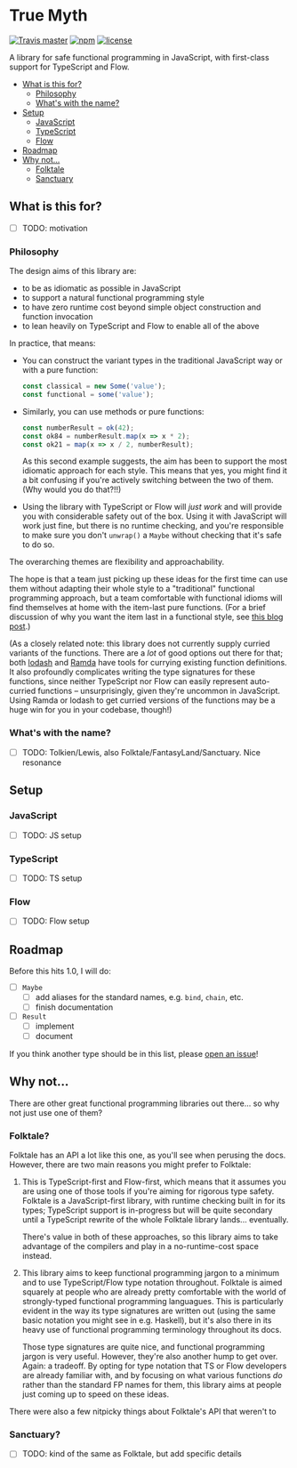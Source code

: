 # True Myth

[![Travis `master`](https://img.shields.io/travis/chriskrycho/true-myth/master.svg?style=flat-square)](https://travis-ci.org/chriskrycho/true-myth)
[![npm](https://img.shields.io/npm/v/true-myth.svg?style=flat-square)](https://www.npmjs.com/package/true-myth)
[![license](https://img.shields.io/github/license/chriskrycho/true-myth.svg?style=flat-square)](https://github.com/chriskrycho/true-myth/blob/master/LICENSE)

A library for safe functional programming in JavaScript, with first-class
support for TypeScript and Flow.

- [What is this for?](#what-is-this-for)
    - [Philosophy](#philosophy)
    - [What's with the name?](#whats-with-the-name)
- [Setup](#setup)
    - [JavaScript](#javascript)
    - [TypeScript](#typescript)
    - [Flow](#flow)
- [Roadmap](#roadmap)
- [Why not...](#why-not)
    - [Folktale](#folktale)
    - [Sanctuary](#sanctuary)

## What is this for?

- [ ] TODO: motivation

### Philosophy

The design aims of this library are:

-   to be as idiomatic as possible in JavaScript
-   to support a natural functional programming style
-   to have zero runtime cost beyond simple object construction and function
    invocation
-   to lean heavily on TypeScript and Flow to enable all of the above

In practice, that means:

-   You can construct the variant types in the traditional JavaScript way or
    with a pure function:

    ```ts
    const classical = new Some('value');
    const functional = some('value');
    ```

-   Similarly, you can use methods or pure functions:

    ```ts
    const numberResult = ok(42);
    const ok84 = numberResult.map(x => x * 2);
    const ok21 = map(x => x / 2, numberResult);
    ```

    As this second example suggests, the aim has been to support the most
    idiomatic approach for each style. This means that yes, you might find it a
    bit confusing if you're actively switching between the two of them. (Why
    would you do that?!!)

-   Using the library with TypeScript or Flow will *just work* and will provide
    you with considerable safety out of the box. Using it with JavaScript will
    work just fine, but there is no runtime checking, and you're responsible to
    make sure you don't `unwrap()` a `Maybe` without checking that it's safe to
    do so.

The overarching themes are flexibility and approachability.

The hope is that a team just picking up these ideas for the first time can use
them without adapting their whole style to a "traditional" functional
programming approach, but a team comfortable with functional idioms will find
themselves at home with the item-last pure functions. (For a brief discussion
of why you want the item last in a functional style, see [this blog post].)

[this blog post]: http://www.chriskrycho.com/2017/collection-last-auto-curried-functions.html

(As a closely related note: this library does not currently supply curried
variants of the functions. There are a *lot* of good options out there for
that; both [lodash] and [Ramda] have tools for currying existing function
definitions. It also profoundly complicates writing the type signatures for
these functions, since neither TypeScript nor Flow can easily represent auto-
curried functions – unsurprisingly, given they're uncommon in JavaScript. Using
Ramda or lodash to get curried versions of the functions may be a huge win for
you in your codebase, though!)

[Ramda]: http://ramdajs.com
[lodash]: https://lodash.com

### What's with the name?

- [ ] TODO: Tolkien/Lewis, also Folktale/FantasyLand/Sanctuary. Nice resonance

## Setup

### JavaScript

- [ ] TODO: JS setup

### TypeScript

- [ ] TODO: TS setup

### Flow

- [ ] TODO: Flow setup

## Roadmap

Before this hits 1.0, I will do:

- [ ] `Maybe`
    - [ ] add aliases for the standard names, e.g. `bind`, `chain`, etc.
    - [ ] finish documentation

- [ ] `Result`
    - [ ] implement
    - [ ] document

If you think another type should be in this list, please [open an issue]!

[open an issue]: https://github.com/chriskrycho/true-myth/issues

## Why not...

There are other great functional programming libraries out there... so why not
just use one of them?

### Folktale?

Folktale has an API a lot like this one, as you'll see when perusing the docs.
However, there are two main reasons you might prefer <this library> to Folktale:

1.  This is TypeScript-first and Flow-first, which means that it assumes you are
    using one of those tools if you're aiming for rigorous type safety. Folktale
    is a JavaScript-first library, with runtime checking built in for its types;
    TypeScript support is in-progress but will be quite secondary until a
    TypeScript rewrite of the whole Folktale library lands... eventually.
   
    There's value in both of these approaches, so this library aims to take
    advantage of the compilers and play in a no-runtime-cost space instead.

2.  This library aims to keep functional programming jargon to a minimum and to
    use TypeScript/Flow type notation throughout. Folktale is aimed squarely at
    people who are already pretty comfortable with the world of strongly-typed
    functional programming languagues. This is particularly evident in the way
    its type signatures are written out (using the same basic notation you might
    see in e.g. Haskell), but it's also there in its heavy use of functional
    programming terminology throughout its docs.

    Those type signatures are quite nice, and functional programming jargon is
    very useful. However, they're also another hump to get over. Again: a
    tradeoff. By opting for type notation that TS or Flow developers are already
    familiar with, and by focusing on what various functions *do* rather than
    the standard FP names for them, this library aims at people just coming up
    to speed on these ideas.

There were also a few nitpicky things about Folktale's API that weren't to

### Sanctuary?

- [ ] TODO: kind of the same as Folktale, but add specific details